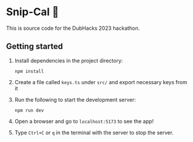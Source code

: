 # Snip-Cal 🌿

This is source code for the DubHacks 2023 hackathon.

## Getting started

1. Install dependencies in the project directory:

    ```
    npm install
    ```

2. Create a file called `keys.ts` under `src/` and export necessary keys from it

3. Run the following to start the development server:

    ```
    npm run dev
    ```

4. Open a browser and go to `localhost:5173` to see the app!

5. Type `Ctrl+C` or `q` in the terminal with the server to stop the server.